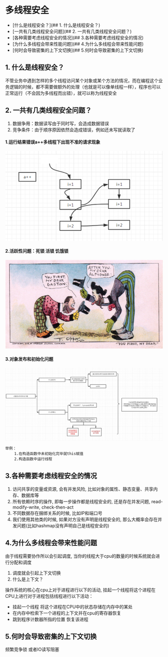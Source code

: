 # 多线程安全

* [什么是线程安全？](## 1. 什么是线程安全？)
* [一共有几类线程安全问题](## 2. 一共有几类线程安全问题？)
* [各种需要考虑线程安全的情况](## 3.各种需要考虑线程安全的情况)
* [为什么多线程会带来性能问题](## 4.为什么多线程会带来性能问题)
* [何时会导致密集的上下文切换](## 5.何时会导致密集的上下文切换)

## 1. 什么是线程安全？

不管业务中遇到怎样的多个线程访问某个对象或某个方法的情况，而在编程这个业务逻辑的时候，都不需要做额外的处理（也就是可以像单线程一样），程序也可以
正常运行（不会因为多线程而出错），就可以称为线程安全

## 2. 一共有几类线程安全问题？

1. 数据争用：数据读写由于同时写，会造成数据错误
2. 竞争条件：由于顺序原因依然会造成错误，例如还未写就读取了

#### 1.运行结果错误a++多线程下出现不准的请求现象

![a++](https://raw.githubusercontent.com/EruDev/md-picture/master/img/1590820553.png)

#### 2.活跃性问题：死锁 活锁 饥饿锁

![死锁](https://raw.githubusercontent.com/EruDev/md-picture/master/img/1590820570.png)

#### 3.对象发布和初始化问题

![对象发布和初始化问题](https://raw.githubusercontent.com/EruDev/md-picture/master/img/1590821673.PNG)

```markdown
举例：
    1.在构造函数中未初始化完毕就this赋值
    2.构造函数中运行线程
```

## 3.各种需要考虑线程安全的情况

1. 访问共享的变量或资源, 会有并发风险, 比如对象的属性、静态变量、共享内存、数据库等
2. 所有依赖时序的操作, 即每一步操作都是线程安全的, 还是存在并发问题, read-modify-write, check-then-act
3. 不同数据存在捆绑关系的时候, 比如IP和端口号
4. 我们使用其他类的时候, 如果对方没有声明是线程安全的, 那么大概率会存在并发问题(比如hashmap没有声明自己是线程安全的)

## 4.为什么多线程会带来性能问题

由于线程需要协作所以会引起调度, 当你的线程大于cpu的数量的时候系统就会进行分配和调度

1. 调度就会引起上下文切换
2. 什么是上下文？

操作系统的核心在cpu上对于进程进行以下的活动, 挂起一个线程将这个进程在CPU上进行对于进程包括线程进行以下活动：
- 挂起一个线程 将这个进程在CPU中的状态存储在内存中的某处
- 在内存中检索下一个进程的上下文并在cpu的寄存器恢复
- 跳到程序计数器所指的位置 恢复该进程

## 5.何时会导致密集的上下文切换

频繁竞争锁 或者IO读写阻塞